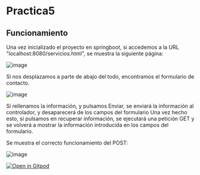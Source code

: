 # Practica5

## Funcionamiento

Una vez inicializado el proyecto en springboot, si accedemos a la URL "localhost:8080/servicios.html", se muestra la siguiente página:

![image](https://user-images.githubusercontent.com/78079809/159045276-6b4b9322-994a-45ca-ba51-5dd5087aa5c0.png)



Si nos desplazamos a parte de abajo del todo, encontramos el formulario de contacto.

![image](https://user-images.githubusercontent.com/78079809/159045700-1812ce34-4f8f-41c6-aefe-2410a8996e28.png)


Si rellenamos la información, y pulsamos Enviar, se enviará la información al controlador, y desaparecerá de los campos del formulario
Una vez hecho esto, si pulsamos en recuperar información, se ejecutará una petición GET y se volverá a mostrar la información introducida
en los campos del formulario.

Se muestra el correcto funcionamiento del POST:

![image](https://user-images.githubusercontent.com/78079809/159046462-a6f824b6-f0a3-4ca5-9b10-2e09f0b9d211.png)


[![Open in Gitpod](https://gitpod.io/button/open-in-gitpod.svg)](https://gitpod.io/#<your-project-url>)

